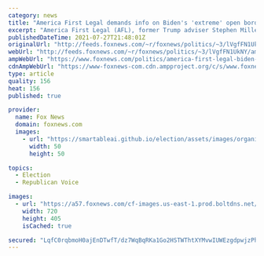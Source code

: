 ```yaml
---
category: news
title: "America First Legal demands info on Biden's 'extreme' open border policies: 'The rails have been ripped off'"
excerpt: "America First Legal (AFL), former Trump adviser Stephen Miller's legal group, filed Freedom of Information Act (FOIA) requests with several executive branch agencies in an attempt to obtain records and data on Biden administration's \"extreme\" open border policies."
publishedDateTime: 2021-07-27T21:48:01Z
originalUrl: "http://feeds.foxnews.com/~r/foxnews/politics/~3/lVgfFN1UkNY/america-first-legal-biden-open-border-policies"
webUrl: "http://feeds.foxnews.com/~r/foxnews/politics/~3/lVgfFN1UkNY/america-first-legal-biden-open-border-policies"
ampWebUrl: "https://www.foxnews.com/politics/america-first-legal-biden-open-border-policies.amp"
cdnAmpWebUrl: "https://www-foxnews-com.cdn.ampproject.org/c/s/www.foxnews.com/politics/america-first-legal-biden-open-border-policies.amp"
type: article
quality: 156
heat: 156
published: true

provider:
  name: Fox News
  domain: foxnews.com
  images:
    - url: "https://smartableai.github.io/election/assets/images/organizations/foxnews.com-50x50.jpg"
      width: 50
      height: 50

topics:
  - Election
  - Republican Voice

images:
  - url: "https://a57.foxnews.com/cf-images.us-east-1.prod.boltdns.net/v1/static/694940094001/c7371dfd-ea34-42ca-a253-43a3d397423a/e6f96c44-b4ed-483b-9fd7-8e435207cdbc/1280x720/match/720/405/image.jpg?ve=1&tl=1"
    width: 720
    height: 405
    isCached: true

secured: "LqfC0rqbmoH0ajEnDTwfT/dz7WqBqRKa1Go2HSTWThtXYMvwIUWEzgdpwjzPhJB8c/tLJyuf5XBBydi534D/krcELm18WAw+WsDq3Mxk6+ZrA9HVPGajAv7f0NTbZhVIT0AaDb45XiDogEcws2qnf3MouxJ8nx/WjE32aKiOqN18qVlhhyA7Yic6eVMiqYSt+u713GPAuXxUXZcXfaD34QOKeHs4xBqLTFG9lmtTApiJZ/Qzns5KzN4YctKJ7T6ugBLMviflF4Rw5jN54Uvu8mFjlL8mDiMC2iVVLUGMtcOyL9gV7N/CPumcNqODmU0BrBLcSjZdRPQi5L+KTU7ej2ouHOTP5YjbELghDaLaOT4=;q4WnLY4vJ9efs5iSvzQOug=="
---
```


